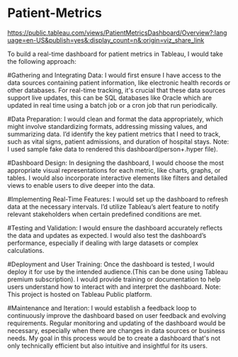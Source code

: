 # Patient-Metrics

https://public.tableau.com/views/PatientMetricsDashboard/Overview?:language=en-US&publish=yes&:display_count=n&:origin=viz_share_link

To build a real-time dashboard for patient metrics in Tableau, I would take the following approach:

#Gathering and Integrating Data:
I would first ensure I have access to the data sources containing patient information, like electronic health records or other databases.
For real-time tracking, it's crucial that these data sources support live updates, this can be SQL databases like Oracle which are updated in real time using a batch job or a cron job that run periodically.

#Data Preparation:
I would clean and format the data appropriately, which might involve standardizing formats, addressing missing values, and summarizing data.
I’d identify the key patient metrics that I need to track, such as vital signs, patient admissions, and duration of hospital stays.
Note: I used sample fake data to rendered this dashboard(person+.hyper file).

#Dashboard Design:
In designing the dashboard, I would choose the most appropriate visual representations for each metric, like charts, graphs, or tables.
I would also incorporate interactive elements like filters and detailed views to enable users to dive deeper into the data.

#Implementing Real-Time Features:
I would set up the dashboard to refresh data at the necessary intervals. I’d utilize Tableau’s alert feature to notify relevant stakeholders when certain predefined conditions are met.

#Testing and Validation:
I would ensure the dashboard accurately reflects the data and updates as expected.
I would also test the dashboard’s performance, especially if dealing with large datasets or complex calculations.

#Deployment and User Training:
Once the dashboard is tested, I would deploy it for use by the intended audience.(This can be done using Tableau premium subscription).
I would provide training or documentation to help users understand how to interact with and interpret the dashboard.
Note: This project is hosted on Tableau Public platform.

#Maintenance and Iteration:
I would establish a feedback loop to continuously improve the dashboard based on user feedback and evolving requirements.
Regular monitoring and updating of the dashboard would be necessary, especially when there are changes in data sources or business needs.
My goal in this process would be to create a dashboard that's not only technically efficient but also intuitive and insightful for its users.


